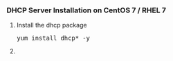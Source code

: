 <h3> DHCP Server Installation on CentOS 7 / RHEL 7 </h3>
<ol>
  <li>Install the dhcp package</li>
  <pre>yum install dhcp* -y</pre>
  <li></li>
</ol>
